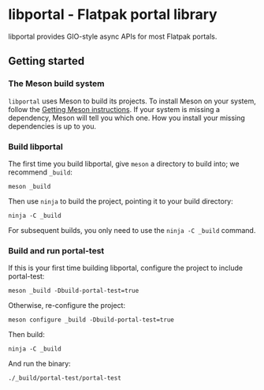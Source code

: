 libportal - Flatpak portal library
==================================

libportal provides GIO-style async APIs for most Flatpak portals.

## Getting started

### The Meson build system

`libportal` uses Meson to build its projects. To install Meson on your system, follow the [Getting Meson instructions](https://mesonbuild.com/Getting-meson.html). If your system is missing a dependency, Meson will tell you which one. How you install your missing dependencies is up to you.

### Build libportal

The first time you build libportal, give `meson` a directory to build into; we recommend `_build`:

```
meson _build
```

Then use `ninja` to build the project, pointing it to your build directory:

```
ninja -C _build
```

For subsequent builds, you only need to use the `ninja -C _build` command.

### Build and run portal-test

If this is your first time building libportal, configure the project to include portal-test:

```
meson _build -Dbuild-portal-test=true
```

Otherwise, re-configure the project:

```
meson configure _build -Dbuild-portal-test=true
```

Then build:

```
ninja -C _build
```

And run the binary:

```
./_build/portal-test/portal-test
```
